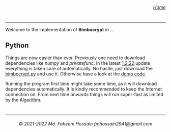 <h6>
  <dl align="right">
    <dt><a href="https://github.com/Faheem41/bimbocrypt" rel="noreferrer">Home</a></dt>
  </dl>
</h6>

#
----------------


Welcome to the implementation of **Bimbocrypt** in ...
## Python

Things are now easier than ever. Previously one need to download dependencies like *numpy* and *privatefunc*. In the latest <a href="https://github.com/Faheem41/bimbocrypt/blob/main/py/version/bimbocrypt-1.2.22.py" rel="noreferrer">1.2.22</a> update everything is taken care of automatically. No hastle, just download the <a href="https://github.com/Faheem41/bimbocrypt/blob/main/py/src/bimbocrypt.py" rel="noreferrer">bimbocrypt.py</a> and use it. Otherwise have a look at the <a href="https://github.com/Faheem41/bimbocrypt/blob/main/py/test" rel="noreferrer">demo code</a>. </br>

Running the program first time might take some time, as it will download dependencies automatically. It is kindly recommended to keep the Internet connection on. From next time onwards things will run super-fast as limited by the <a href="https://github.com/Faheem41/bimbocrypt/blob/main/ALGORITHM" rel="noreferrer">Algorithm</a>.


#
----------------
<h6 align="center">© 2021-2022 Md. Faheem Hossain fmhossain2941@gmail.com</h6>
